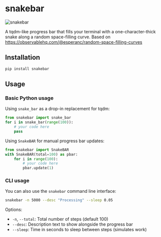 # snakebar

![snakebar](https://github.com/Majoburo/snakebar/blob/main/docs/snaking.gif?raw=true)

A tqdm-like progress bar that fills your terminal with a one-character-thick snake along a random space-filling curve. Based on https://observablehq.com/@esperanc/random-space-filling-curves

## Installation
```bash
pip install snakebar
```

## Usage

### Basic Python usage

Using `snake_bar` as a drop-in replacement for tqdm:
```python
from snakebar import snake_bar
for i in snake_bar(range(100)):
    # your code here
    pass
```

Using `SnakeBAR` for manual progress bar updates:
```python
from snakebar import SnakeBAR
with SnakeBAR(total=100) as pbar:
    for i in range(100):
        # your code here
        pbar.update(1)
```

### CLI usage

You can also use the `snakebar` command line interface:

```bash
snakebar -n 5000 --desc "Processing" --sleep 0.05
```

Options:
- `-n`, `--total`: Total number of steps (default 100)
- `--desc`: Description text to show alongside the progress bar
- `--sleep`: Time in seconds to sleep between steps (simulates work)

